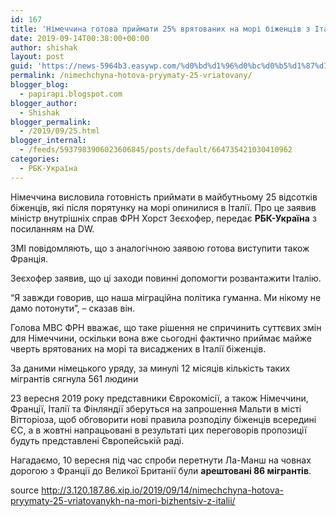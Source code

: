 ```yaml
---
id: 167
title: 'Німеччина готова приймати 25% врятованих на морі біженців з Італії'
date: 2019-09-14T00:38:00+00:00
author: shishak
layout: post
guid: 'https://news-5964b3.easywp.com/%d0%bd%d1%96%d0%bc%d0%b5%d1%87%d1%87%d0%b8%d0%bd%d0%b0-%d0%b3%d0%be%d1%82%d0%be%d0%b2%d0%b0-%d0%bf%d1%80%d0%b8%d0%b9%d0%bc%d0%b0%d1%82%d0%b8-25-%d0%b2%d1%80%d1%8f%d1%82%d0%be%d0%b2%d0%b0%d0%bd%d0%b8/'
permalink: /nimechchyna-hotova-pryymaty-25-vriatovany/
blogger_blog:
  - papirapi.blogspot.com
blogger_author:
  - Shishak
blogger_permalink:
  - /2019/09/25.html
blogger_internal:
  - /feeds/5937983906023606845/posts/default/664735421030410962
categories:
  - РБК-Україна
---
```

Німеччина висловила готовність приймати в майбутньому 25 відсотків біженців, які після порятунку на морі опинилися в Італії. Про це заявив міністр внутрішніх справ ФРН Хорст Зеєхофер, передає **РБК-Україна** з посиланням на DW.

ЗМІ повідомляють, що з аналогічною заявою готова виступити також Франція.

Зеєхофер заявив, що ці заходи повинні допомогти розвантажити Італію.

“Я завжди говорив, що наша міграційна політика гуманна. Ми нікому не дамо потонути”, – сказав він.

Голова МВС ФРН вважає, що таке рішення не спричинить суттєвих змін для Німеччини, оскільки вона вже сьогодні фактично приймає майже чверть врятованих на морі та висаджених в Італії біженців.

За даними німецького уряду, за минулі 12 місяців кількість таких мігрантів сягнула 561 людини

23 вересня 2019 року представники Єврокомісії, а також Німеччини, Франції, Італії та Фінляндії зберуться на запрошення Мальти в місті Вітторіоза, щоб обговорити нові правила розподілу біженців всередині ЄС, а в жовтні напрацьовані в результаті цих переговорів пропозиції будуть представлені Європейській раді.

Нагадаємо, 10 вересня під час спроби перетнути Ла-Манш на човнах дорогою з Франції до Великої Британії були **арештовані 86 мігрантів**.

source <http://3.120.187.86.xip.io/2019/09/14/nimechchyna-hotova-pryymaty-25-vriatovanykh-na-mori-bizhentsiv-z-italii/>